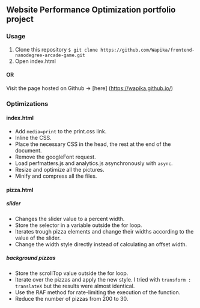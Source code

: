 ## Website Performance Optimization portfolio project

### Usage

1. Clone this repository
`$ git clone https://github.com/Wapika/frontend-nanodegree-arcade-game.git`
2. Open index.html

#### OR

Visit the page hosted on Github -> [here] (https://wapika.github.io/)

### Optimizations

#### index.html
* Add `media=print` to the print.css link.
* Inline the CSS.
* Place the necessary CSS in the head, the rest at the end of the document.
* Remove the googleFont request.
* Load perfmatters.js and analytics.js asynchronously with `async`.
* Resize and optimize all the pictures.
* Minify and compress all the files.

#### pizza.html
##### slider
* Changes the slider value to a percent width.
* Store the selector in a variable outside the for loop.
* Iterates trough pizza elements and change their widths according to the value of the slider.
* Change the width style directly instead of calculating an offset width.

##### background pizzas
* Store the scrollTop value outside the for loop.
* Iterate over the pizzas and apply the new style. I tried with `transform : translateX` but the results were almost identical.
* Use the RAF method for rate-limiting the execution of the function.
* Reduce the number of pizzas from 200 to 30.
